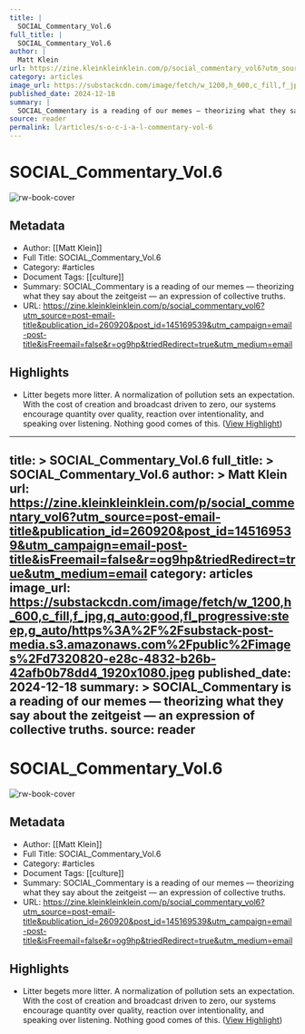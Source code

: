 ```yaml
---
title: |
  SOCIAL_Commentary_Vol.6
full_title: |
  SOCIAL_Commentary_Vol.6
author: |
  Matt Klein
url: https://zine.kleinkleinklein.com/p/social_commentary_vol6?utm_source=post-email-title&publication_id=260920&post_id=145169539&utm_campaign=email-post-title&isFreemail=false&r=og9hp&triedRedirect=true&utm_medium=email
category: articles
image_url: https://substackcdn.com/image/fetch/w_1200,h_600,c_fill,f_jpg,q_auto:good,fl_progressive:steep,g_auto/https%3A%2F%2Fsubstack-post-media.s3.amazonaws.com%2Fpublic%2Fimages%2Fd7320820-e28c-4832-b26b-42afb0b78dd4_1920x1080.jpeg
published_date: 2024-12-18
summary: |
  SOCIAL_Commentary is a reading of our memes — theorizing what they say about the zeitgeist — an expression of collective truths.
source: reader
permalink: l/articles/s-o-c-i-a-l-commentary-vol-6
---
```

# SOCIAL_Commentary_Vol.6

![rw-book-cover](https://substackcdn.com/image/fetch/w_1200,h_600,c_fill,f_jpg,q_auto:good,fl_progressive:steep,g_auto/https%3A%2F%2Fsubstack-post-media.s3.amazonaws.com%2Fpublic%2Fimages%2Fd7320820-e28c-4832-b26b-42afb0b78dd4_1920x1080.jpeg)

## Metadata
- Author: [[Matt Klein]]
- Full Title: SOCIAL_Commentary_Vol.6
- Category: #articles
- Document Tags: [[culture]] 
- Summary: SOCIAL_Commentary is a reading of our memes — theorizing what they say about the zeitgeist — an expression of collective truths.
- URL: https://zine.kleinkleinklein.com/p/social_commentary_vol6?utm_source=post-email-title&publication_id=260920&post_id=145169539&utm_campaign=email-post-title&isFreemail=false&r=og9hp&triedRedirect=true&utm_medium=email

## Highlights
- Litter begets more litter. A normalization of pollution sets an expectation. With the cost of creation and broadcast driven to zero, our systems encourage quantity over quality, reaction over intentionality, and speaking over listening. Nothing good comes of this. ([View Highlight](https://read.readwise.io/read/01jfge43c9p015zpj9ygzgfgrr))


---
title: >
  SOCIAL_Commentary_Vol.6
full_title: >
  SOCIAL_Commentary_Vol.6
author: >
  Matt Klein
url: https://zine.kleinkleinklein.com/p/social_commentary_vol6?utm_source=post-email-title&publication_id=260920&post_id=145169539&utm_campaign=email-post-title&isFreemail=false&r=og9hp&triedRedirect=true&utm_medium=email
category: articles
image_url: https://substackcdn.com/image/fetch/w_1200,h_600,c_fill,f_jpg,q_auto:good,fl_progressive:steep,g_auto/https%3A%2F%2Fsubstack-post-media.s3.amazonaws.com%2Fpublic%2Fimages%2Fd7320820-e28c-4832-b26b-42afb0b78dd4_1920x1080.jpeg
published_date: 2024-12-18
summary: >
  SOCIAL_Commentary is a reading of our memes — theorizing what they say about the zeitgeist — an expression of collective truths.
source: reader
---
# SOCIAL_Commentary_Vol.6

![rw-book-cover](https://substackcdn.com/image/fetch/w_1200,h_600,c_fill,f_jpg,q_auto:good,fl_progressive:steep,g_auto/https%3A%2F%2Fsubstack-post-media.s3.amazonaws.com%2Fpublic%2Fimages%2Fd7320820-e28c-4832-b26b-42afb0b78dd4_1920x1080.jpeg)

## Metadata
- Author: [[Matt Klein]]
- Full Title: SOCIAL_Commentary_Vol.6
- Category: #articles
- Document Tags: [[culture]] 
- Summary: SOCIAL_Commentary is a reading of our memes — theorizing what they say about the zeitgeist — an expression of collective truths.
- URL: https://zine.kleinkleinklein.com/p/social_commentary_vol6?utm_source=post-email-title&publication_id=260920&post_id=145169539&utm_campaign=email-post-title&isFreemail=false&r=og9hp&triedRedirect=true&utm_medium=email

## Highlights
- Litter begets more litter. A normalization of pollution sets an expectation. With the cost of creation and broadcast driven to zero, our systems encourage quantity over quality, reaction over intentionality, and speaking over listening. Nothing good comes of this. ([View Highlight](https://read.readwise.io/read/01jfge43c9p015zpj9ygzgfgrr))


